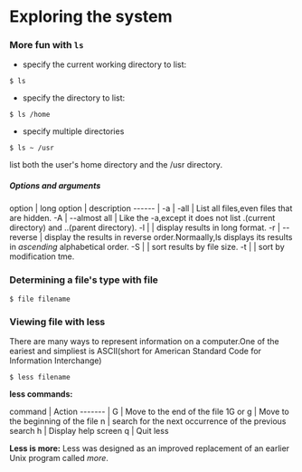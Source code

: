 # Exploring the system
### More fun with `ls`
* specify the current working directory to list:
```
$ ls
```

* specify the directory to list:
```
$ ls /home
```

* specify multiple directories
```
$ ls ~ /usr
```
list both the user's home directory and the /usr directory.

##### Options and arguments
option | long option | description
------ |
-a     | -all | List all files,even files that are hidden.
-A | --almost all | Like the -a,except it does not list .(current directory) and ..(parent directory).
-l | | display results in long format.
-r | --reverse | display the results in reverse order.Normaally,ls displays its results in *ascending* alphabetical order.
-S | | sort results by file size.
-t | | sort by modification tme.

### Determining a file's type with file
```
$ file filename
```

### Viewing file with less
There are many ways to represent information on a computer.One of the eariest and simpliest is ASCII(short for American Standard Code for Information Interchange)
```
$ less filename
```
**less commands:**

command | Action
------- |
G | Move to the end of the file
1G or g | Move to the beginning of the file
n | search for the next occurrence of the previous search
h | Display help screen
q | Quit less

**Less is more:**
Less was designed as an improved replacement of an earlier Unix program called *more*.
